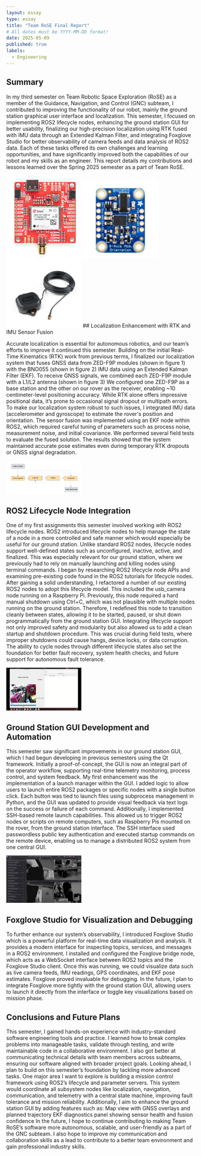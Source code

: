 ```yaml
---
layout: essay
type: essay
title: "Team RoSE Final Report"
# All dates must be YYYY-MM-DD format!
date: 2025-05-09
published: true
labels:
  - Engineering
---
```


## Summary

In my third semester on Team Robotic Space Exploration (RoSE) as a member of the Guidance, Navigation, and Control (GNC) subteam, I contributed to improving the functionality of our robot, mainly the ground station graphical user interface and localization. This semester, I focused on implementing ROS2 lifecycle nodes, enhancing the ground station GUI for better usability, finalizing our high-precision localization using RTK fused with IMU data through an Extended Kalman Filter, and integrating Foxglove Studio for better observability of camera feeds and data analysis of ROS2 data. Each of these tasks offered its own challenges and learning opportunities, and have significantly improved both the capabilities of our robot and my skills as an engineer. This report details my contributions and lessons learned over the Spring 2025 semester as a part of Team RoSE.

<img width="200px" class="rounded float-start pe-4" src="../img/zed_f9p.png">

<img width="200px" class="rounded float-start pe-4" src="../img/BNO0855_imu.png">

<img width="200px" class="rounded float-start pe-4" src="../img/GNSS_L1L2_Antenna.png">
## Localization Enhancement with RTK and IMU Sensor Fusion

Accurate localization is essential for autonomous robotics, and our team’s efforts to improve it continued this semester. Building on the initial Real-Time Kinematics (RTK) work from previous terms, I finalized our localization system that fuses GNSS data from ZED-F9P modules (shown in figure 1) with the BNO055 (shown in figure 2) IMU data using an Extended Kalman Filter (EKF). To receive GNSS signals, we combined each ZED-F9P module with a L1/L2 antenna (shown in figure 3)
We configured one ZED-F9P as a base station and the other on our rover as the receiver, enabling ~10 centimeter-level positioning accuracy. While RTK alone offers impressive positional data, it’s prone to occasional signal dropout or multipath errors. To make our localization system robust to such issues, I integrated IMU data (accelerometer and gyroscope) to estimate the rover's position and orientation.
The sensor fusion was implemented using an EKF node within ROS2, which required careful tuning of parameters such as process noise, measurement noise, and initial covariance. We performed several field tests to evaluate the fused solution. The results showed that the system maintained accurate pose estimates even during temporary RTK dropouts or GNSS signal degradation. 

<img width="200px" class="rounded float-start pe-4" src="../img/lifecycle_flow_model.png">

## ROS2 Lifecycle Node Integration
One of my first assignments this semester involved working with ROS2 lifecycle nodes. ROS2 introduced lifecycle nodes to help manage the state of a node in a more controlled and safe manner which would especially be useful for our ground station. Unlike standard ROS2 nodes, lifecycle nodes support well-defined states such as unconfigured, inactive, active, and finalized. This was especially relevant for our ground station, where we previously had to rely on manually launching and killing nodes using terminal commands.
I began by researching ROS2 lifecycle node APIs and examining pre-existing code found in the ROS2 tutorials for lifecycle nodes. After gaining a solid understanding, I refactored a number of our existing ROS2 nodes to adopt this lifecycle model. This included the usb_camera node running on a Raspberry Pi. Previously, this node required a hard manual shutdown using Ctrl+C, which was not plausible with multiple nodes running on the ground station. Therefore, I redefined this node to transition cleanly between states, allowing it to be started, paused, or shut down programmatically from the ground station GUI.
Integrating lifecycle support not only improved safety and modularity but also allowed us to add a clean startup and shutdown procedure. This was crucial during field tests, where improper shutdowns could cause hangs, device locks, or data corruption. The ability to cycle nodes through different lifecycle states also set the foundation for better fault recovery, system health checks, and future support for autonomous fault tolerance.

<img width="200px" class="rounded float-start pe-4" src="../img/ground_station_gui.png">

## Ground Station GUI Development and Automation
This semester saw significant improvements in our ground station GUI, which I had begun developing in previous semesters using the Qt framework. Initially a proof-of-concept, the GUI is now an integral part of the operator workflow, supporting real-time telemetry monitoring, process control, and system feedback.
My first enhancement was the implementation of a launch manager within the GUI. I added logic to allow users to launch entire ROS2 packages or specific nodes with a single button click. Each button was tied to launch files using subprocess management in Python, and the GUI was updated to provide visual feedback via text logs on the success or failure of each command.
Additionally, I implemented SSH-based remote launch capabilities. This allowed us to trigger ROS2 nodes or scripts on remote computers, such as Raspberry Pis mounted on the rover, from the ground station interface. The SSH interface used passwordless public key authentication and executed startup commands on the remote device, enabling us to manage a distributed ROS2 system from one central GUI.

<img width="200px" class="rounded float-start pe-4" src="../img/foxglove_studio.png">

## Foxglove Studio for Visualization and Debugging
To further enhance our system’s observability, I introduced Foxglove Studio which is a powerful platform for real-time data visualization and analysis. It provides a modern interface for inspecting topics, services, and messages in a ROS2 environment.
I installed and configured the Foxglove bridge node, which acts as a WebSocket interface between ROS2 topics and the Foxglove Studio client. Once this was running, we could visualize data such as live camera feeds, IMU readings, GPS coordinates, and EKF pose estimates.
Foxglove proved invaluable for debugging. In the future, I plan to integrate Foxglove more tightly with the ground station GUI, allowing users to launch it directly from the interface or toggle key visualizations based on mission phase.

## Conclusions and Future Plans
This semester, I gained hands-on experience with industry-standard software engineering tools and practice. I learned how to break complex problems into manageable tasks, validate through testing, and write maintainable code in a collaborative environment. I also got better at communicating technical details with team members across subteams, ensuring our software aligned with broader project goals. 
Looking ahead, I plan to build on this semester’s foundation by tackling more advanced tasks. One major area I want to explore is building a mission control framework using ROS2’s lifecycle and parameter servers. This system would coordinate all subsystem nodes like localization, navigation, communication, and telemetry with a central state machine, improving fault tolerance and mission reliability.
Additionally, I aim to enhance the ground station GUI by adding features such as:
Map view with GNSS overlays and planned trajectory
EKF diagnostics panel showing sensor health and fusion confidence
In the future, I hope to continue contributing to making Team RoSE’s software more autonomous, scalable, and user-friendly as a part of the GNC subteam. I also hope to improve my communication and collaboration skills as a lead to contribute to a better team environment and gain professional industry skills.
